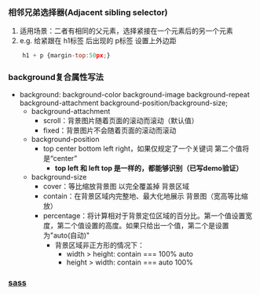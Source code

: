 ### 相邻兄弟选择器(Adjacent sibling selector)
1. 适用场景：二者有相同的父元素，选择紧接在一个元素后的另一个元素
2. e.g. 给紧跟在 h1标签 后出现的 p标签 设置上外边距
``` javascript
    h1 + p {margin-top:50px;}
```

### background复合属性写法
- background: background-color background-image background-repeat background-attachment background-position/background-size;
  - background-attachment
    - scroll：背景图片随着页面的滚动而滚动（默认值）
    - fixed：背景图片不会随着页面的滚动而滚动
  - background-position
    - top center bottom left right，如果仅规定了一个关键词 第二个值将是“center”
      - **top left 和 left top 是一样的，都能够识别（已写demo验证）**
  - background-size
    - cover：等比缩放背景图 以完全覆盖掉 背景区域
    - contain：在背景区域内完整地、最大化地展示 背景图（宽高等比缩放）
    - percentage：将计算相对于背景定位区域的百分比。第一个值设置宽度，第二个值设置的高度。如果只给出一个值，第二个是设置为"auto(自动)"
      - 背景区域非正方形的情况下：
        - width > height: contain === 100% auto
        - height > width: contain === auto 100%

### [sass](https://www.sass.hk/guide/)

